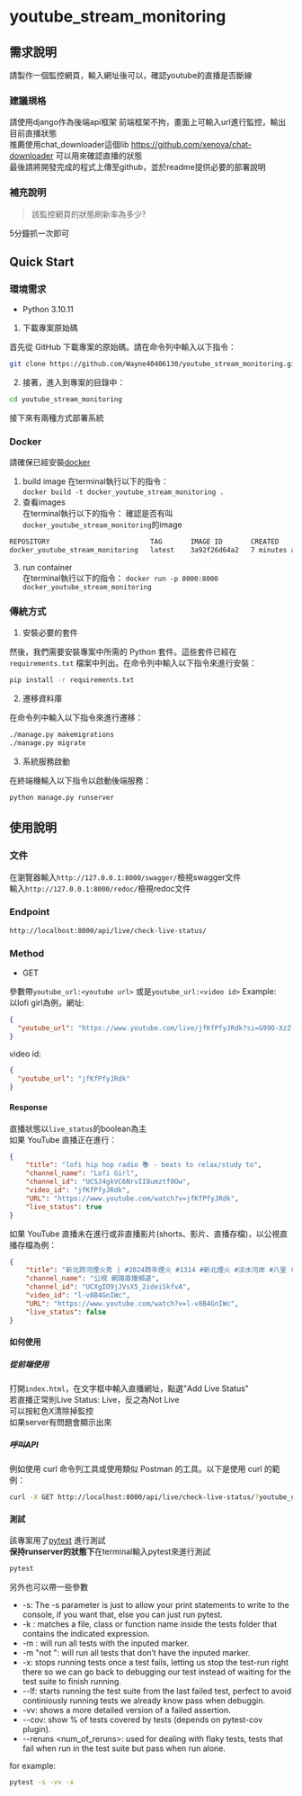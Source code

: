 # youtube_stream_monitoring
## 需求說明
請製作一個監控網頁，輸入網址後可以，確認youtube的直播是否斷線  
### 建議規格
請使用django作為後端api框架 前端框架不拘，畫面上可輸入url進行監控，輸出目前直播狀態  
推薦使用chat_downloader這個lib https://github.com/xenova/chat-downloader 可以用來確認直播的狀態  
最後請將開發完成的程式上傳至github，並於readme提供必要的部署說明

### 補充說明
>該監控網頁的狀態刷新率為多少?

5分鐘抓一次即可

## Quick Start  
### 環境需求
- Python 3.10.11  
1. 下載專案原始碼

首先從 GitHub 下載專案的原始碼。請在命令列中輸入以下指令：

```bash
git clone https://github.com/Wayne40406130/youtube_stream_monitoring.git
```

2. 接著，進入到專案的目錄中：

```bash
cd youtube_stream_monitoring
```
接下來有兩種方式部署系統  
### Docker  
請確保已經安裝[docker](https://www.docker.com/products/docker-desktop/)  
1. build image
在terminal執行以下的指令：  
`docker build -t docker_youtube_stream_monitoring .`  
2. 查看images  
在terminal執行以下的指令： 
確認是否有叫`docker_youtube_stream_monitoring`的image  
```bash
REPOSITORY                         TAG       IMAGE ID       CREATED         SIZE  
docker_youtube_stream_monitoring   latest    3a92f26d64a2   7 minutes ago   298MB 
```
3. run container  
在terminal執行以下的指令： 
`docker run -p 8000:8000 docker_youtube_stream_monitoring`
### 傳統方式
1. 安裝必要的套件

然後，我們需要安裝專案中所需的 Python 套件。這些套件已經在 `requirements.txt` 檔案中列出。在命令列中輸入以下指令來進行安裝：

```bash
pip install -r requirements.txt
```

2. 遷移資料庫

在命令列中輸入以下指令來進行遷移：

```bash
./manage.py makemigrations
./manage.py migrate
```

3. 系統服務啟動

在終端機輸入以下指令以啟動後端服務：
```bash
python manage.py runserver
```

## 使用說明
### 文件  
在瀏覽器輸入`http://127.0.0.1:8000/swagger/`檢視swagger文件  
輸入`http://127.0.0.1:8000/redoc/`檢視redoc文件

### Endpoint  
```
http://localhost:8000/api/live/check-live-status/
```
### Method
- GET  

參數帶`youtube_url:<youtube url>` 或是`youtube_url:<video id>`
Example:  
以lofi girl為例，網址:
```json
{
  "youtube_url": "https://www.youtube.com/live/jfKfPfyJRdk?si=G99O-XzZ-tN1M8Kb"
}
```

video id:
```json
{
  "youtube_url": "jfKfPfyJRdk"
}
```

#### Response  
直播狀態以`live_status`的boolean為主  
如果 YouTube 直播正在進行：  
```json
{
    "title": "lofi hip hop radio 📚 - beats to relax/study to",
    "channel_name": "Lofi Girl",
    "channel_id": "UCSJ4gkVC6NrvII8umztf0Ow",
    "video_id": "jfKfPfyJRdk",
    "URL": "https://www.youtube.com/watch?v=jfKfPfyJRdk",
    "live_status": true
}
```  

如果 YouTube 直播未在進行或非直播影片(shorts、影片、直播存檔)，以公視直播存檔為例：  
```json
{
    "title": "新北跨河煙火秀 | #2024跨年煙火 #1314 #新北煙火 #淡水河岸 #八里 (感謝提供:新北市政府)",
    "channel_name": "公視 網路直播頻道",
    "channel_id": "UCXgIO9jJVsX5_2ideiSkfvA",
    "video_id": "l-v8B4GnIWc",
    "URL": "https://www.youtube.com/watch?v=l-v8B4GnIWc",
    "live_status": false
}
```  

#### 如何使用  
##### 從前端使用
打開`index.html`，在文字框中輸入直播網址，點選"Add Live Status"  
若直播正常則Live Status: Live，反之為Not Live  
可以按紅色X清除掉監控  
如果server有問題會顯示出來  
##### 呼叫API
例如使用 curl 命令列工具或使用類似 Postman 的工具。以下是使用 curl 的範例：

```bash
curl -X GET http://localhost:8000/api/live/check-live-status/?youtube_url=https://www.youtube.com/live/jfKfPfyJRdk?si=G99O-XzZ-tN1M8Kb
```

#### 測試
該專案用了[pytest](https://pytest-django.readthedocs.io/en/latest/tutorial.html) 進行測試  
**保持runserver的狀態下**在terminal輸入pytest來進行測試  
```bash
pytest
```
另外也可以帶一些參數
- -s: The -s parameter is just to allow your print statements to write to the console, if you want that, else you can just run pytest.
- -k <expression>: matches a file, class or function name inside the tests folder that contains the indicated expression.
- -m <marker>: will run all tests with the inputed marker.
- -m "not <marker>": will run all tests that don’t have the inputed marker.
- -x: stops running tests once a test fails, letting us stop the test-run right there so we can go back to debugging our test instead of waiting for the test suite to finish running.
- --lf: starts running the test suite from the last failed test, perfect to avoid continiously running tests we already know pass when debuggin.
- -vv: shows a more detailed version of a failed assertion.
- --cov: show % of tests covered by tests (depends on pytest-cov plugin).
- --reruns <num_of_reruns>: used for dealing with flaky tests, tests that fail when run in the test suite but pass when run alone.  

for example:
```bash
pytest -s -vv -x
```